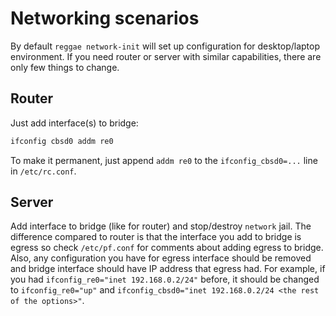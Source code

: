 # Networking scenarios

By default `reggae network-init` will set up configuration for desktop/laptop
environment. If you need router or server with similar capabilities, there are
only few things to change.

## Router
Just add interface(s) to bridge:

```sh
ifconfig cbsd0 addm re0
```

To make it permanent, just append `addm re0` to the `ifconfig_cbsd0=...` line in
`/etc/rc.conf`.

## Server
Add interface to bridge (like for router) and stop/destroy `network` jail. The
difference compared to router is that the interface you add to bridge is egress
so check `/etc/pf.conf` for comments about adding egress to bridge. Also, any
configuration you have for egress interface should be removed and bridge
interface should have IP address that egress had. For example, if you had
`ifconfig_re0="inet 192.168.0.2/24"` before, it should be changed to
`ifconfig_re0="up"` and `ifconfig_cbsd0="inet 192.168.0.2/24 <the rest of the options>"`. 
